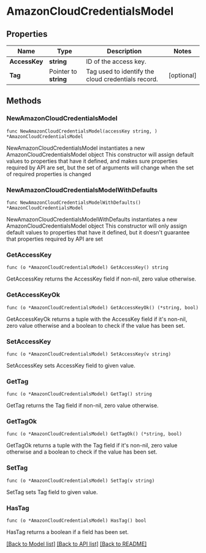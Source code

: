 # AmazonCloudCredentialsModel

## Properties

Name | Type | Description | Notes
------------ | ------------- | ------------- | -------------
**AccessKey** | **string** | ID of the access key. | 
**Tag** | Pointer to **string** | Tag used to identify the cloud credentials record. | [optional] 

## Methods

### NewAmazonCloudCredentialsModel

`func NewAmazonCloudCredentialsModel(accessKey string, ) *AmazonCloudCredentialsModel`

NewAmazonCloudCredentialsModel instantiates a new AmazonCloudCredentialsModel object
This constructor will assign default values to properties that have it defined,
and makes sure properties required by API are set, but the set of arguments
will change when the set of required properties is changed

### NewAmazonCloudCredentialsModelWithDefaults

`func NewAmazonCloudCredentialsModelWithDefaults() *AmazonCloudCredentialsModel`

NewAmazonCloudCredentialsModelWithDefaults instantiates a new AmazonCloudCredentialsModel object
This constructor will only assign default values to properties that have it defined,
but it doesn't guarantee that properties required by API are set

### GetAccessKey

`func (o *AmazonCloudCredentialsModel) GetAccessKey() string`

GetAccessKey returns the AccessKey field if non-nil, zero value otherwise.

### GetAccessKeyOk

`func (o *AmazonCloudCredentialsModel) GetAccessKeyOk() (*string, bool)`

GetAccessKeyOk returns a tuple with the AccessKey field if it's non-nil, zero value otherwise
and a boolean to check if the value has been set.

### SetAccessKey

`func (o *AmazonCloudCredentialsModel) SetAccessKey(v string)`

SetAccessKey sets AccessKey field to given value.


### GetTag

`func (o *AmazonCloudCredentialsModel) GetTag() string`

GetTag returns the Tag field if non-nil, zero value otherwise.

### GetTagOk

`func (o *AmazonCloudCredentialsModel) GetTagOk() (*string, bool)`

GetTagOk returns a tuple with the Tag field if it's non-nil, zero value otherwise
and a boolean to check if the value has been set.

### SetTag

`func (o *AmazonCloudCredentialsModel) SetTag(v string)`

SetTag sets Tag field to given value.

### HasTag

`func (o *AmazonCloudCredentialsModel) HasTag() bool`

HasTag returns a boolean if a field has been set.


[[Back to Model list]](../README.md#documentation-for-models) [[Back to API list]](../README.md#documentation-for-api-endpoints) [[Back to README]](../README.md)


